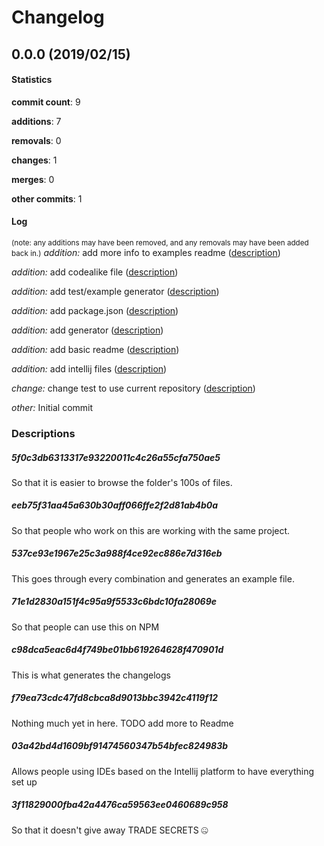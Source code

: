 # Changelog
## 0.0.0 (2019/02/15)
#### Statistics
**commit count**: 9

**additions**: 7

**removals**: 0

**changes**: 1

**merges**: 0

**other commits**: 1

#### Log
<small>(note: any additions may have been removed, and any removals may have been added back in.)</small>
*addition:* add more info to examples readme ([description](#5f0c3db6313317e93220011c4c26a55cfa750ae5-9))

*addition:* add codealike file ([description](#eeb75f31aa45a630b30aff066ffe2f2d81ab4b0a-9))

*addition:* add test/example generator ([description](#537ce93e1967e25c3a988f4ce92ec886e7d316eb-9))

*addition:* add package.json ([description](#71e1d2830a151f4c95a9f5533c6bdc10fa28069e-9))

*addition:* add generator ([description](#c98dca5eac6d4f749be01bb619264628f470901d-9))

*addition:* add basic readme ([description](#f79ea73cdc47fd8cbca8d9013bbc3942c4119f12-9))

*addition:* add intellij files ([description](#03a42bd4d1609bf91474560347b54bfec824983b-9))

*change:* change test to use current repository ([description](#3f11829000fba42a4476ca59563ee0460689c958-9))

*other:* Initial commit

### Descriptions
##### 5f0c3db6313317e93220011c4c26a55cfa750ae5
So that it is easier to browse the folder's 100s of files.
##### eeb75f31aa45a630b30aff066ffe2f2d81ab4b0a
So that people who work on this are working with the same project.
##### 537ce93e1967e25c3a988f4ce92ec886e7d316eb
This goes through every combination and generates an example file.
##### 71e1d2830a151f4c95a9f5533c6bdc10fa28069e
So that people can use this on NPM
##### c98dca5eac6d4f749be01bb619264628f470901d
This is what generates the changelogs
##### f79ea73cdc47fd8cbca8d9013bbc3942c4119f12
Nothing much yet in here. TODO add more to Readme
##### 03a42bd4d1609bf91474560347b54bfec824983b
Allows people using IDEs based on the Intellij platform to have everything set up
##### 3f11829000fba42a4476ca59563ee0460689c958
So that it doesn't give away TRADE SECRETS 🤐
